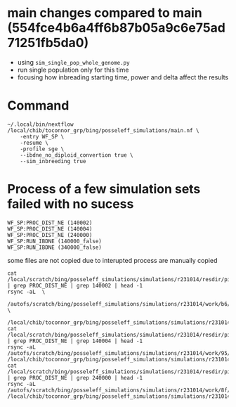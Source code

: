 # main changes compared to main (554fce4b6a4ff6b87b05a9c6e75ad71251fb5da0)
- using `sim_single_pop_whole_genome.py`
- run single population only for this time
- focusing how inbreading starting time, power and delta affect the results


# Command
```
~/.local/bin/nextflow /local/chib/toconnor_grp/bing/posseleff_simulations/main.nf \
    -entry WF_SP \
    -resume \
    -profile sge \
    --ibdne_no_diploid_convertion true \
    --sim_inbreeding true
```
# Process of a few simulation sets failed with no sucess
```
WF_SP:PROC_DIST_NE (140002)
WF_SP:PROC_DIST_NE (140004)
WF_SP:PROC_DIST_NE (240000)
WF_SP:RUN_IBDNE (140000_false)
WF_SP:RUN_IBDNE (340000_false)
```

some files are not copied due to interupted process are manually copied
```
cat /local/scratch/bing/posseleff_simulations/simulations/r231014/resdir/pipeline_trace.txt | grep PROC_DIST_NE | grep 140002 | head -1
rsync -aL  \
    /autofs/scratch/bing/posseleff_simulations/simulations/r231014/work/b6/a3565b1f55892203de34c3a252757b/140002_2.0_10.0_none.ibddist.ibdobj.gz \
    /local/chib/toconnor_grp/bing/posseleff_simulations/simulations/r231014/resdir/140002_sp_rels03_14b/ibddist_ibd/
cat /local/scratch/bing/posseleff_simulations/simulations/r231014/resdir/pipeline_trace.txt | grep PROC_DIST_NE | grep 140004 | head -1
rsync -aL /autofs/scratch/bing/posseleff_simulations/simulations/r231014/work/95/71df82f7210f63a1fcd8be21223913/140004_2.0_10.0_none.ibddist.ibdobj.gz /local/chib/toconnor_grp/bing/posseleff_simulations/simulations/r231014/resdir/140004_sp_rels03_14c/ibddist_ibd/
cat /local/scratch/bing/posseleff_simulations/simulations/r231014/resdir/pipeline_trace.txt | grep PROC_DIST_NE | grep 240000 | head -1
rsync -aL /autofs/scratch/bing/posseleff_simulations/simulations/r231014/work/8f/77836e4528a3a785e45dc63b898621/240000_2.0_10.0_none.ibddist.ibdobj.gz  /local/chib/toconnor_grp/bing/posseleff_simulations/simulations/r231014/resdir/240000_sp_rels03_24a/ibddist_ibd/
```